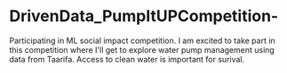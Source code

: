 # DrivenData_PumpItUPCompetition-
Participating in ML social impact competition. 
I am excited to take part in this competition where I'll get to explore water pump management using data from Taarifa. Access to clean water is important for surival. 
